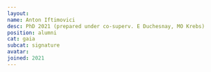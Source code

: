 ```yaml
---
layout:
name: Anton Iftimovici
desc: PhD 2021 (prepared under co-superv. E Duchesnay, MO Krebs)
position: alumni
cat: gaia
subcat: signature
avatar:
joined: 2021
---
```


